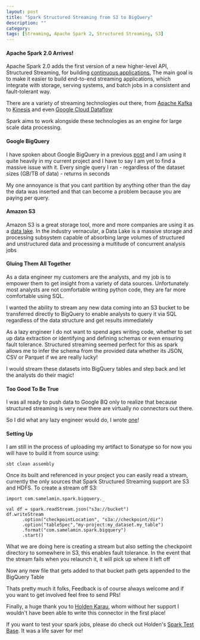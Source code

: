 ```yaml
---
layout: post
title: "Spark Structured Streaming from S3 to BigQuery"
description: ""
category:
tags: [Streaming, Apache Spark 2, Structured Streaming, S3]
---
```


#### Apache Spark 2.0 Arrives!
Apache Spark 2.0 adds the first version of a new higher-level API, Structured Streaming, for building [continuous applications.](https://databricks.com/blog/2016/07/28/continuous-applications-evolving-streaming-in-apache-spark-2-0.html) The main goal is to make it easier to build end-to-end streaming applications, which integrate with storage, serving systems, and batch jobs in a consistent and fault-tolerant way.

There are a variety of streaming technologies out there, from [Apache Kafka](https://kafka.apache.org/) to [Kinesis](https://aws.amazon.com/kinesis/streams/) and even [Google Cloud Dataflow](https://cloud.google.com/dataflow/)

Spark aims to work alongside these technologies as an engine for large scale data processing.

#### Google BigQuery
I have spoken about Google BigQuery in a previous [post](http://samelamin.github.io/2016/11/28/Is-The-DBA-Role-Dead.html) and I am using it quite heavily in my current project and I have to say I am yet to find a massive issue with it. Every single query I ran - regardless of the dataset sizes (GB/TB of data) - returns in seconds

My one annoyance is that you cant partition by anything other than the day the data was inserted and that can become a problem because you are paying per query.

#### Amazon S3
Amazon S3 is a great storage tool, more and more companies are using it as a [data lake](https://aws.amazon.com/blogs/big-data/introducing-the-data-lake-solution-on-aws/). In the industry vernacular, a Data Lake is a massive storage and processing subsystem capable of absorbing large volumes of structured and unstructured data and processing a multitude of concurrent analysis jobs

#### Gluing Them All Together
As a data engineer my customers are the analysts, and my job is to empower them to get insight from a variety of data sources. Unfortunately most analysts are not comfortable writing python code, they are far more comfortable using SQL.

I wanted the ability to stream any new data coming into an S3 bucket to be transferred directly to BigQuery to enable analysts to query it via SQL regardless of the data structure and get results immediately

As a lazy engineer I do not want to spend ages writing code, whether to set up data extraction or identifying and defining schemas or even ensuring fault tolerance. Structured streaming seemed perfect for this as spark allows me to infer the schema from the provided data whether its JSON, CSV or Parquet if we are really lucky!

I would stream these datasets into BigQuery tables and step back and let the analysts do their magic!

####  Too Good To Be True

I was all ready to push data to Google BQ only to realize that because structured streaming is very new there are virtually no connectors out there.

So I did what any lazy engineer would do, I wrote [one](https://github.com/samelamin/spark-bigquery)!

#### Setting Up
I am still in the process of uploading my artifact to Sonatype so for now you will have to build it from source using:

```
sbt clean assembly
```

Once its built and referenced in your project you can easily read a stream, currently the only sources that Spark Structured Streaming support are S3 and HDFS. To create a stream off S3:

```
import com.samelamin.spark.bigquery._

val df = spark.readStream.json("s3a://bucket")
df.writeStream
      .option("checkpointLocation", "s3a://checkpoint/dir")
      .option("tableSpec","my-project:my_dataset.my_table")
      .format("com.samelamin.spark.bigquery")
      .start()
```

What we are doing here is creating a stream but also setting the checkpoint directory to somewhere in S3, this enables fault tolerance. In the event that the stream fails when you relaunch it, it will pick up where it left off

Now any new file that gets added to that bucket path gets appended to the BigQuery Table

Thats pretty much it folks, Feedback is of course always welcome and if you want to get involved feel free to send PRs!

Finally, a huge thank you to [Holden Karau](https://twitter.com/holdenkarau), whom without her support I wouldn't have been able to write this connector in the first place!

If you want to test your spark jobs, please do check out Holden's [Spark Test Base](https://github.com/holdenk/spark-testing-base). It was a life saver for me!
